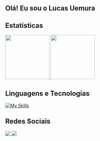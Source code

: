  ## Olá! Eu sou o Lucas Uemura

 ## Estatísticas
<div>
  <a href="https://github.com/lucasuemura">
    <img height="140em" src="https://github-readme-stats.vercel.app/api?username=lucasuemura&show_icons=true&theme=onedark&include_all_commits=true&count_private=true"/>
    <img height="140em" src="https://github-readme-stats.vercel.app/api/top-langs/?username=lucasuemura&layout=compact&langs_count=16&theme=onedark"/>
  </a>
</div>

## Linguagens e Tecnologias
[![My Skills](https://skillicons.dev/icons?i=html,css,js,ae,pr,ps,blender)](https://skillicons.dev)

## Redes Sociais
<div>
  <!--<a href="https://www.instagram.com/_lucasuemura/" target="_blank"><img src="https://img.shields.io/badge/-Instagram-%23E4405F?style=for-the-badge&logo=instagram&logoColor=white" target="_blank"></a>--!>
 
  <a href="https://www.linkedin.com/in/lucasuemura" target="_blank"><img src="https://img.shields.io/badge/-LinkedIn-%230077B5?style=for-the-badge&logo=linkedin&logoColor=white" target="_blank"></a>
  <a href="mailto:lucas.eiuemura@gmail.com"><img src="https://img.shields.io/badge/-Gmail-%23333?style=for-the-badge&logo=gmail&logoColor=white" target="_blank"></a>
</div>

